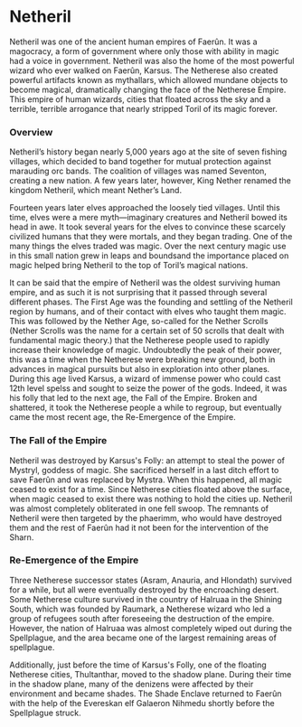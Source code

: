 # Netheril
Netheril was one of the ancient human empires of Faerûn. It was a magocracy, a form of government where only those with ability in magic had a voice in government. Netheril was also the home of the most powerful wizard who ever walked on Faerûn, Karsus. The Netherese also created powerful artifacts known as mythallars, which allowed mundane objects to become magical, dramatically changing the face of the Netherese Empire. This empire of human wizards, cities that floated across the sky and a terrible, terrible arrogance that nearly stripped Toril of its magic forever.

### Overview

Netheril’s history began nearly 5,000 years ago at the site of seven fishing villages, which decided to band together for mutual protection against marauding orc bands. The coalition of villages was named Seventon, creating a new nation. A few years later, however, King Nether renamed the kingdom Netheril‚ which meant Nether’s Land. 


Fourteen years later elves approached the loosely tied villages. Until this time, elves were a mere myth—imaginary creatures and Netheril bowed its head in awe. It took several years for the elves to convince these scarcely civilized humans that they were mortals, and they began trading. One of the many things the elves traded was magic. Over the next century magic use in this small nation grew in leaps and boundsand the importance placed on magic helped bring Netheril to the top of Toril’s magical nations.



It can be said that the empire of Netheril was the oldest surviving human empire, and as such it is not surprising that it passed through several different phases. The First Age was the founding and settling of the Netheril region by humans, and of their contact with elves who taught them magic. This was followed by the Nether Age, so-called for the Nether Scrolls (Nether Scrolls was the name for a certain set of 50 scrolls that dealt with fundamental magic theory.) that the Netherese people used to rapidly increase their knowledge of magic. Undoubtedly the peak of their power, this was a time when the Netherese were breaking new ground, both in advances in magical pursuits but also in exploration into other planes. During this age lived Karsus, a wizard of immense power who could cast 12th level spelss and sought to seize the power of the gods. Indeed, it was his folly that led to the next age, the Fall of the Empire. Broken and shattered, it took the Netherese people a while to regroup, but eventually came the most recent age, the Re-Emergence of the Empire.

### The Fall of the Empire

Netheril was destroyed by Karsus's Folly: an attempt to steal the power of Mystryl, goddess of magic. She sacrificed herself in a last ditch effort to save Faerûn and was replaced by Mystra. When this happened, all magic ceased to exist for a time. Since Netherese cities floated above the surface, when magic ceased to exist there was nothing to hold the cities up. Netheril was almost completely obliterated in one fell swoop. The remnants of Netheril were then targeted by the phaerimm, who would have destroyed them and the rest of Faerûn had it not been for the intervention of the Sharn.

### Re-Emergence of the Empire

Three Netherese successor states (Asram, Anauria, and Hlondath) survived for a while, but all were eventually destroyed by the encroaching desert. Some Netherese culture survived in the country of Halruaa in the Shining South, which was founded by Raumark, a Netherese wizard who led a group of refugees south after foreseeing the destruction of the empire. However, the nation of Halruaa was almost completely wiped out during the Spellplague, and the area became one of the largest remaining areas of spellplague.

Additionally, just before the time of Karsus's Folly, one of the floating Netherese cities, Thultanthar, moved to the shadow plane. During their time in the shadow plane, many of the denizens were affected by their environment and became shades. The Shade Enclave returned to Faerûn with the help of the Evereskan elf Galaeron Nihmedu shortly before the Spellplague struck.